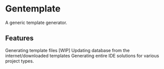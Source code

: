 # Gentemplate
A generic template generator.

## Features
Generating template files [WIP]
Updating database from the internet/downloaded templates
Generating entire IDE solutions for various project types.
